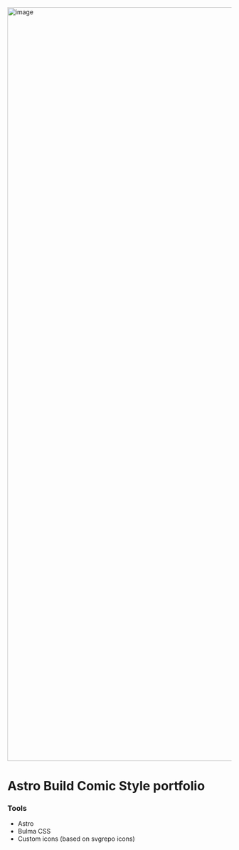 <img width="1052" height="1694" alt="image" src="https://github.com/user-attachments/assets/17306850-edb4-4dbf-ad3e-cb868719c8d6" />

# Astro Build Comic Style portfolio

### Tools
* Astro
* Bulma CSS
* Custom icons (based on svgrepo icons)

